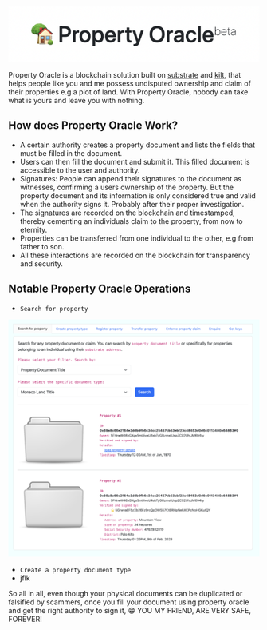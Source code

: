 
<img src="https://github.com/thewoodfish/property_oracle/blob/main/public/img/logo.png">

Property Oracle is a blockchain solution built on <a target="_blank" href="https://substrate.io">substrate</a> and <a target="_blank" href="https://kilt.io">kilt</a>, that helps people like you and me possess undisputed ownership and claim of their properties e.g a plot of land.
With Property Oracle, nobody can take what is yours and leave you with nothing.

## How does Property Oracle Work?

- A certain authority creates a property document and lists the fields that must be filled in the document.
- Users can then fill the document and submit it. This filled document is accessible to the user and authority.
- Signatures: People can append their signatures to the document as witnesses, confirming a users ownership of the property. But the property document and its information is only considered true and valid when the authority signs it. Probably after their proper investigation.
- The signatures are recorded on the blockchain and timestamped, thereby cementing an individuals claim to the property, from now to eternity. 
- Properties can be transferred from one individual to the other, e.g from father to son.
- All these interactions are recorded on the blockchain for transparency and security.

## Notable Property Oracle Operations
- `Search for property`
<img src="https://github.com/thewoodfish/property_oracle/blob/main/public/img/screenshot-1.png" style="width: 700px">

- `Create a property document type`
- jflk



So all in all, even though your physical documents can be duplicated or falsified by scammers, once you fill your document using property oracle and get the right authority to sign it, 😁 YOU MY FRIEND, ARE VERY SAFE, FOREVER!
